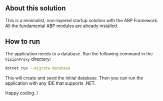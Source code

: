 ## About this solution

This is a minimalist, non-layered startup solution with the ABP Framework. All the fundamental ABP modules are already installed.

## How to run

The application needs to a database. Run the following command in the `VisionProxy` directory:

````bash
dotnet run --migrate-database
````

This will create and seed the initial database. Then you can run the application with any IDE that supports .NET.

Happy coding..!



